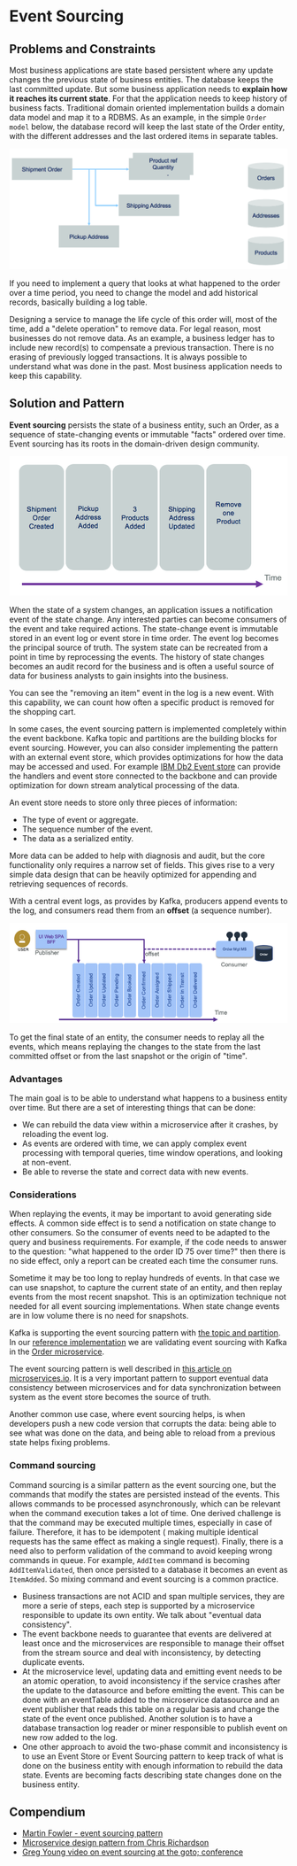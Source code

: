 # Event Sourcing

## Problems and Constraints

Most business applications are state based persistent where any update changes the previous state of business entities. The database keeps the last committed update. But some business application needs to **explain how it reaches its current state**. For that the application needs to keep history of business facts.
Traditional domain oriented implementation builds a domain data model and map it to a RDBMS. As an example, in the simple `Order model` below, the database record will keep the last state of the Order entity, with the different addresses and the last ordered items in separate tables.

![1](./images/evt-src-ex1.png)

If you need to implement a query that looks at what happened to the order over a time period, you need to change the model and add historical records, basically building a log table.

Designing a service to manage the life cycle of this order will, most of the time, add a "delete operation" to remove data.  For legal reason, most businesses do not remove data. As an example, a business ledger has to include new record(s) to compensate a previous transaction. There is no erasing of previously logged transactions. It is always possible to understand what was done in the past. Most business application needs to keep this capability.

## Solution and Pattern

**Event sourcing** persists the state of a business entity, such an Order, as a sequence of state-changing events or immutable "facts" ordered over time. Event sourcing has its roots in the domain-driven design community. 

![2](./images/evt-src.png)

When the state of a system changes, an application issues a notification event of the state change. Any interested parties can become consumers of the event and take required actions.  The state-change event is immutable stored in an event log or event store in time order.  The event log becomes the principal source of truth. The system state can be recreated from a point in time by reprocessing the events. The history of state changes becomes an audit record for the business and is often a useful source of data for business analysts to gain insights into the business.

You can see the "removing an item" event in the log is a new event. With this capability, we can count how often a specific product is removed for the shopping cart.

In some cases, the event sourcing pattern is implemented completely within the event backbone.  Kafka topic and partitions are the building blocks for event sourcing. However, you can also consider implementing the pattern with an external event store, which provides optimizations for how the data may be accessed and used. For example [IBM Db2 Event store](https://www.ibm.com/products/db2-event-store) can provide the handlers and event store connected to the backbone and can provide optimization for down stream analytical processing of the data.

An event store needs to store only three pieces of information:

* The type of event or aggregate.
* The sequence number of the event.
* The data as a serialized entity.

More data can be added to help with diagnosis and audit, but the core functionality only requires a narrow set of fields. This gives rise to a very simple data design that can be heavily optimized for appending and retrieving sequences of records.

With a central event logs, as provides by Kafka, producers append events to the log, and consumers read them from an **offset** (a sequence number).

![4](./images/evt-sourcing.png)

To get the final state of an entity, the consumer needs to replay all the events, which means replaying the changes to the state from the last committed offset or from the last snapshot or the origin of "time".

### Advantages

The main goal is to be able to understand what happens to a business entity over time. But there are a set of interesting things that can be done:

* We can rebuild the data view within a microservice after it crashes, by reloading the event log.
* As events are ordered with time, we can apply complex event processing with temporal queries, time window operations, and looking at non-event.
* Be able to reverse the state and correct data with new events.

### Considerations

When replaying the events, it may be important to avoid generating side effects. A common side effect is to send a notification on state change to other consumers. So the consumer of events need to be adapted to the query and business requirements. For example, if the code needs to answer to the question: "what happened to the order ID 75 over time?" then there is no side effect, only a report can be created each time the consumer runs.

Sometime it may be too long to replay hundreds of events. In that case we can use snapshot, to capture the current state of an entity, and then replay events from the most recent snapshot. This is an optimization technique not needed for all event sourcing implementations. When state change events are in low volume there is no need for snapshots.

Kafka is supporting the event sourcing pattern with [the topic and partition](../../technology/kafka-overview/#topics). In our [reference implementation](https://ibm-cloud-architecture.github.io/refarch-kc) we are validating event sourcing with Kafka in the [Order microservice](https://github.com/ibm-cloud-architecture/refarch-kc-order-ms).

The event sourcing pattern is well described in [this article on microservices.io](https://microservices.io/patterns/data/event-sourcing.html). It is a very important pattern to support eventual data consistency between microservices and for data synchronization between system as the event store becomes the source of truth.

Another common use case, where event sourcing helps, is when developers push a new code version that corrupts the data: being able to see what was done on the data, and being able to reload from a previous state helps fixing problems.

### Command sourcing

Command sourcing is a similar pattern as the event sourcing one, but the commands that modify the states are persisted instead of the events. This allows commands to be processed asynchronously, which can be relevant when the command execution takes a lot of time.
One derived challenge is that the command may be executed multiple times, especially in case of failure. Therefore, it has to be idempotent ( making multiple identical requests has the same effect as making a single request). Finally, there is a need also to perform validation of the command to avoid keeping wrong commands in queue. For example, `AddItem` command is becoming `AddItemValidated`, then once persisted to a database it becomes an event as `ItemAdded`. So mixing command and event sourcing is a common practice.

* Business transactions are not ACID and span multiple services, they are more a serie of steps, each step is supported by a microservice responsible to update its own entity. We talk about "eventual data consistency".
* The event backbone needs to guarantee that events are delivered at least once and the microservices are responsible to manage their offset from the stream source and deal with inconsistency, by detecting duplicate events.
* At the microservice level, updating data and emitting event needs to be an atomic operation, to avoid inconsistency if the service crashes after the update to the datasource and before emitting the event. This can be done with an eventTable added to the microservice datasource and an event publisher that reads this table on a regular basis and change the state of the event once published. Another solution is to have a database transaction log reader or miner responsible to publish event on new row added to the log.
* One other approach to avoid the two-phase commit and inconsistency is to use an Event Store or Event Sourcing pattern to keep track of what is done on the business entity with enough information to rebuild the data state. Events are becoming facts describing state changes done on the business entity.


## Compendium

* [Martin Fowler - event sourcing pattern](https://martinfowler.com/eaaDev/EventSourcing.html)
* [Microservice design pattern from Chris Richardson](https://microservices.io/patterns/data/event-sourcing.html)
* [Greg Young video on event sourcing at the goto; conference](https://www.youtube.com/watch?v=8JKjvY4etTY)
